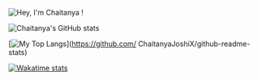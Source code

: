 ![Hey, I'm Chaitanya !](https://pimp-my-readme.webapp.io/pimp-my-readme/sliding-text?emojis=1f64b-200d-2642-fe0f&text=Hey%252C%2520I%27m%2520Chaitanya%2520%21)

![Chaitanya's GitHub stats](https://github-readme-stats.vercel.app/api?username=ChaitanyaJoshiX&show_icons=true&theme=merko)


[![My Top Langs](https://github-readme-stats.vercel.app/api/top-langs/?username=ChaitanyaJoshiX&langs_count=8)](https://github.com/ ChaitanyaJoshiX/github-readme-stats)

[![Wakatime stats](https://github-readme-stats.vercel.app/api/wakatime?username=ChaitanyaJoshiX)](https://github.com/ChaitanyaJoshiX/github-readme-stats)
